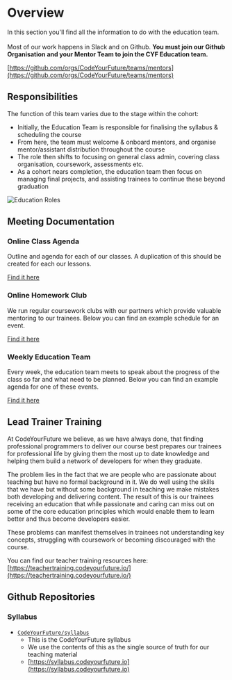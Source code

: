 # Overview

In this section you'll find all the information to do with the education team. \
\
Most of our work happens in Slack and on Github. **You must join our Github Organisation and your Mentor Team to join the CYF Education team.**&#x20;

[https://github.com/orgs/CodeYourFuture/teams/mentors](https://github.com/orgs/CodeYourFuture/teams/mentors)

## Responsibilities

The function of this team varies due to the stage within the cohort:

* Initially, the Education Team is responsible for finalising the syllabus & scheduling the course
* From here, the team must welcome & onboard mentors, and organise mentor/assistant distribution throughout the course
* The role then shifts to focusing on general class admin, covering class organisation, coursework, assessments etc.
* As a cohort nears completion, the education team then focus on managing final projects, and assisting trainees to continue these beyond graduation

![Education Roles](https://github.com/CodeYourFuture/DocsV2/tree/db45891d5bc6fc531461a723f7173496beaf86bb/teams/education/assets/role-edu.png)

## Meeting Documentation

### Online Class Agenda

Outline and agenda for each of our classes. A duplication of this should be created for each our lessons.

[Find it here](https://drive.google.com/open?id=1iYtzjCuFt1Jz\_0avn\_pqx391vofBcL7pi7FieMyKado)

### Online Homework Club

We run regular coursework clubs with our partners which provide valuable mentoring to our trainees. Below you can find an example schedule for an event.

[Find it here](https://drive.google.com/open?id=1-T-nhMTrmkY0JIuHUNIIsoqgN2rU1QYoh3-SAoSemTE)

### Weekly Education Team

Every week, the education team meets to speak about the progress of the class so far and what need to be planned. Below you can find an example agenda for one of these events.

[Find it here](https://drive.google.com/open?id=170\_-B-ZQuT5IsSMm-0Na7hWJzS7aaa18ULP1EZP6\_zo)

## Lead Trainer Training

At CodeYourFuture we believe, as we have always done, that finding professional programmers to deliver our course best prepares our trainees for professional life by giving them the most up to date knowledge and helping them build a network of developers for when they graduate.

The problem lies in the fact that we are people who are passionate about teaching but have no formal background in it. We do well using the skills that we have but without some background in teaching we make mistakes both developing and delivering content. The result of this is our trainees receiving an education that while passionate and caring can miss out on some of the core education principles which would enable them to learn better and thus become developers easier.

These problems can manifest themselves in trainees not understanding key concepts, struggling with coursework or becoming discouraged with the course.

You can find our teacher training resources here: [https://teachertraining.codeyourfuture.io/](https://teachertraining.codeyourfuture.io/)

## Github Repositories

### Syllabus

* [`CodeYourFuture/syllabus`](https://github.com/CodeYourFuture/syllabus/tree/master)
  * This is the CodeYourFuture syllabus
  * We use the contents of this as the single source of truth for our teaching material
  * [https://syllabus.codeyourfuture.io](https://syllabus.codeyourfuture.io)
